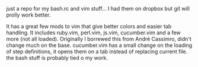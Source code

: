 
just a repo for my bash.rc and vim stuff... I had them on dropbox but git will prolly work better.

It has a great few mods to vim that give better colors and easier tab handling. 
It includes ruby.vim, perl.vim, js.vim, cucumber.vim and a few more (not all loaded).
Originally I borrewed this from André Cassimro, didn't change much on the base.
cucumber.vim has a small change on the loading of step definitions, it opens them on a tab instead of replacing current file.
the bash stuff is probably tied o my work.
